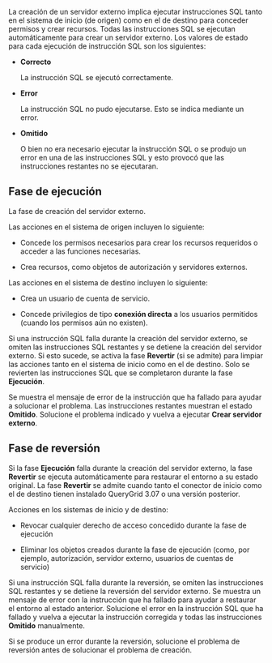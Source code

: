 La creación de un servidor externo implica ejecutar instrucciones SQL tanto en el sistema de inicio (de origen) como en el de destino para conceder permisos y crear recursos. Todas las instrucciones SQL se ejecutan automáticamente para crear un servidor externo. Los valores de estado para cada ejecución de instrucción SQL son los siguientes:

-   **Correcto**

    La instrucción SQL se ejecutó correctamente.

-   **Error**

    La instrucción SQL no pudo ejecutarse. Esto se indica mediante un error.

-   **Omitido**

    O bien no era necesario ejecutar la instrucción SQL o se produjo un error en una de las instrucciones SQL y esto provocó que las instrucciones restantes no se ejecutaran.

Fase de ejecución
-----------------

La fase de creación del servidor externo.

Las acciones en el sistema de origen incluyen lo siguiente:

-   Concede los permisos necesarios para crear los recursos requeridos o acceder a las funciones necesarias.

-   Crea recursos, como objetos de autorización y servidores externos.

Las acciones en el sistema de destino incluyen lo siguiente:

-   Crea un usuario de cuenta de servicio.

-   Concede privilegios de tipo **conexión directa** a los usuarios permitidos (cuando los permisos aún no existen).

Si una instrucción SQL falla durante la creación del servidor externo, se omiten las instrucciones SQL restantes y se detiene la creación del servidor externo. Si esto sucede, se activa la fase **Revertir** (si se admite) para limpiar las acciones tanto en el sistema de inicio como en el de destino. Solo se revierten las instrucciones SQL que se completaron durante la fase **Ejecución**.

Se muestra el mensaje de error de la instrucción que ha fallado para ayudar a solucionar el problema. Las instrucciones restantes muestran el estado **Omitido**. Solucione el problema indicado y vuelva a ejecutar **Crear servidor externo**.

Fase de reversión
-----------------

Si la fase **Ejecución** falla durante la creación del servidor externo, la fase **Revertir** se ejecuta automáticamente para restaurar el entorno a su estado original. La fase **Revertir** se admite cuando tanto el conector de inicio como el de destino tienen instalado QueryGrid 3.07 o una versión posterior.

Acciones en los sistemas de inicio y de destino:

-   Revocar cualquier derecho de acceso concedido durante la fase de ejecución

-   Eliminar los objetos creados durante la fase de ejecución (como, por ejemplo, autorización, servidor externo, usuarios de cuentas de servicio)

Si una instrucción SQL falla durante la reversión, se omiten las instrucciones SQL restantes y se detiene la reversión del servidor externo. Se muestra un mensaje de error con la instrucción que ha fallado para ayudar a restaurar el entorno al estado anterior. Solucione el error en la instrucción SQL que ha fallado y vuelva a ejecutar la instrucción corregida y todas las instrucciones **Omitido** manualmente.

Si se produce un error durante la reversión, solucione el problema de reversión antes de solucionar el problema de creación.
